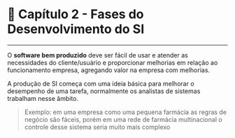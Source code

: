 # 🚧 Capítulo 2 - Fases do Desenvolvimento do SI
---

O **software bem produzido** deve ser fácil de usar e atender as necessidades do cliente/usuário e proporcionar melhorias em relação ao funcionamento empresa, agregando valor na empresa com melhorias.

A produção de SI começa com uma ideia básica para melhorar o desempenho de uma tarefa, normalmente os analistas de sistemas trabalham nesse âmbito.

> Exemplo: em uma empresa como uma pequena farmácia as regras de negócio são fáceis, porém em uma rede de farmácia multinacional o controle desse sistema seria muito mais complexo